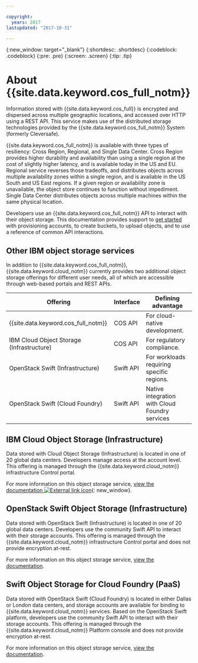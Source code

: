 ```yaml
---

copyright:
  years: 2017
lastupdated: "2017-10-31"

---
```

{:new_window: target="_blank"}
{:shortdesc: .shortdesc}
{:codeblock: .codeblock}
{:pre: .pre}
{:screen: .screen}
{:tip: .tip}


# About {{site.data.keyword.cos_full_notm}}

Information stored with {{site.data.keyword.cos_full}} is encrypted and dispersed across multiple geographic locations, and accessed over HTTP using a REST API. This service makes use of the distributed storage technologies provided by the {{site.data.keyword.cos_full_notm}} System (formerly Cleversafe).

{{site.data.keyword.cos_full_notm}} is available with three types of resiliency: Cross Region, Regional, and Single Data Center.  Cross Region provides higher durability and availability than using a single region at the cost of slightly higher latency, and is available today in the US and EU. Regional service reverses those tradeoffs, and distributes objects across multiple availability zones within a single region, and is available in the US South and US East regions. If a given region or availability zone is unavailable, the object store continues to function without impediment.  Single Data Center distributes objects across multiple machines within the same physical location.

Developers use an {{site.data.keyword.cos_full_notm}} API to interact with their object storage. This documentation provides support to [get started](/docs/cloud-object-storage/index.html#getting-started-console-) with provisioning accounts, to create buckets, to upload objects, and to use a reference of common API interactions.




## Other IBM object storage services

In addition to {{site.data.keyword.cos_full_notm}}, {{site.data.keyword.cloud_notm}} currently provides two additional object storage offerings for different user needs, all of which are accessible through web-based portals and REST APIs.

| Offering                                   | Interface | Defining advantage                             |
|--------------------------------------------|-----------|------------------------------------------------|
| {{site.data.keyword.cos_full_notm}}        | COS API   | For cloud-native development.                  |
| IBM Cloud Object Storage (Infrastructure)  | COS API   | For regulatory compliance.                     |
| OpenStack Swift (Infrastructure)           | Swift API | For workloads requiring specific regions.      |
| OpenStack Swift (Cloud Foundry)            | Swift API | Native integration with Cloud Foundry services |

## IBM Cloud Object Storage (Infrastructure)

Data stored with Cloud Object Storage (Infrastructure) is located in one of 20 global data centers. Developers manage access at the account level. This offering is managed through the {{site.data.keyword.cloud_notm}} infrastructure Control portal.

For more information on this object storage service, [view the documentation ![External link icon](../../icons/launch-glyph.svg "External link icon")](https://ibm-public-cos.github.io/crs-docs/index.html){: new_window}.

## OpenStack Swift Object Storage (Infrastructure)

Data stored with OpenStack Swift (Infrastructure) is located in one of 20 global data centers. Developers use the community Swift API to interact with their storage accounts. This offering is managed through the {{site.data.keyword.cloud_notm}} infrastructure Control portal and does not provide encryption at-rest.

For more information on this object storage service, [view the documentation](/docs/infrastructure/objectstorage-swift/index.html).

## Swift Object Storage for Cloud Foundry (PaaS)

Data stored with OpenStack Swift (Cloud Foundry) is located in either Dallas or London data centers, and storage accounts are available for binding to {{site.data.keyword.cloud_notm}} services. Based on the OpenStack Swift platform, developers use the community Swift API to interact with their storage accounts. This offering is managed through the {{site.data.keyword.cloud_notm}} Platform console and does not provide encryption at-rest.

For more information on this object storage service, [view the documentation](/docs/services/ObjectStorage/index.html).
